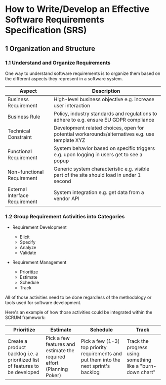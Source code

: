 How to Write/Develop an Effective Software Requirements Specification (SRS)
=== 

1 Organization and Structure
---

### 1.1 Understand and Organize Requirements

One way to understand software requirements is to organize them based on the different aspects they represent in a software system.

| Aspect | Description |
| --- | --- |
| Business Requirement | High-level business objective e.g. increase user interaction |
| Business Rule | Policy, industry standards and regulations to adhere to e.g. ensure EU GDPR compliance |
| Technical Constraint | Development related choices, open for potential workarounds/alternatives e.g. use template XYZ |
| Functional Requirement | System behavior based on specific triggers e.g. upon logging in users get to see a popup |
| Non-functional Requirement | Generic system characteristic e.g. visible part of the site should load in under 1 second |
| External Interface Requirement | System integration e.g. get data from a vendor API |

### 1.2 Group Requirement Activities into Categories

* Requirement Development
  - Elicit
  - Specify
  - Analyze
  - Validate
  
* Requirement Management
  - Prioritize
  - Estimate
  - Schedule
  - Track

All of those activities need to be done regardless of the methodology or tools used for software development. 

Here's an example of how those activities could be integrated within the SCRUM framework: 

| Prioritize | Estimate | Schedule | Track |
| --- | --- | --- | --- |
| Create a product backlog i.e. a prioritized list of features to be developed | Pick a few features and estimate the required effort (Planning Poker) | Pick a few (1-3) top priority requirements and put them into the next sprint's backlog | Track the progress using something like a "burn-down chart" |
















